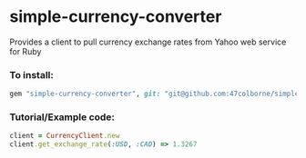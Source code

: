 # simple-currency-converter
Provides a client to pull currency exchange rates from Yahoo web service for Ruby

### To install:

``` ruby
gem "simple-currency-converter", git: "git@github.com:47colborne/simple-currency-converter.git"
```

### Tutorial/Example code:

``` ruby
client = CurrencyClient.new
client.get_exchange_rate(:USD, :CAD) => 1.3267
```